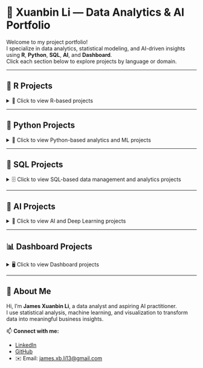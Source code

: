 # 🌟 Xuanbin Li — Data Analytics & AI Portfolio

Welcome to my project portfolio!  
I specialize in data analytics, statistical modeling, and AI-driven insights using **R**, **Python**, **SQL**, **AI**, and **Dashboard**.  
Click each section below to explore projects by language or domain.

---

## 🧮 R Projects
<details>
<summary>📘 Click to view R-based projects</summary>

---

### [R-Project 1: Superstore Sales Performance Analysis & Forecasting](https://github.com/FANXYBIN/Project1_Superstore_Dataset)

<details>
<summary>🗂️ Click to view project details</summary>

This project analyzed a global superstore dataset (2011–2014) using R to explore business performance and forecast future sales and profit trends.

* **Dataset:** Superstore dataset from Kaggle (2011–2014), containing sales, profit, discounts, and shipping details across multiple regions and categories.  
* **Tools:** R (tidyverse, forecast, corrplot, treemap, data.table)  
* **Techniques:** Data cleaning, visualization (bar, pie, scatter, box, treemap), correlation analysis, and ARIMA time series forecasting.  
* **Key Insights:**  
  - APAC market and Central region achieved the highest sales and profit.  
  - "Phones" under *Technology* had the highest sales, while *Tables* incurred losses.  
  - Profit negatively correlated with Discount.  
  - ARIMA forecast predicted a continued increase in 2015 sales and profit.  
* **Result:** Provided data-driven insights into regional and category-level performance and built an ARIMA model for forecasting next-year trends.  

---

### 📈 Sample Visualizations

**ARIMA Forecast for Next Year (Profit)**  
![](images/ARIMA%20forecast%20for%20Profit.png)

**ARIMA Forecast for Next Year (Sales)**  
![](images/ARIMA%20forecast%20for%20Sales.png)

</details>

---

### [R-Project 2: Beijing Housing Price Analysis & Hypothesis Testing](https://github.com/FANXYBIN/Project2_Beijing_Housing_Price_Dataset)
<details>
<summary>🗂️ Click to view project details</summary>

This project analyzes housing prices in Beijing using R. The goal was to understand key factors influencing house prices and test hypotheses about housing market trends between 2016 and 2017.

* **Dataset:** Housing Price in Beijing dataset from Kaggle (318,851 observations, 26 features).  
* **Tools:** R (tidyverse, ggplot2, corrplot, dplyr, stats).  
* **Techniques:** Data cleaning, visualization (histograms, scatterplots, boxplots, correlation plots), and hypothesis testing (one-sample and two-sample t-tests).  
* **Key Insights:**  
  - Total price strongly correlated with house area, community average, and number of rooms.  
  - Houses near subways or with elevators tend to have higher average prices.  
  - “Bungalows” are the most expensive building type, while “Towers” are more affordable.  
  - Average housing prices increased significantly from 2016 to 2017.  
* **Result:** Provided data-driven insights into how structural and locational factors affect housing prices in Beijing and validated findings through statistical hypothesis testing.

---

### 📈 Sample Visualizations

**Boxplots: Price vs Building Type & Structure**  
![Boxplot Building Type](images/boxplot_buildingtype.png)  
![Boxplot Building Structure](images/boxplot_buildingstructure.png)

**Correlation Among Key Variables**  
![Correlation Plot](images/corrplot_features.png)

**Average Monthly Housing Price**  
![Average Price by Month](images/avg_price_by_month.png)

</details>

</details>

---

## 🐍 Python Projects
<details>
<summary>📗 Click to view Python-based analytics and ML projects</summary>

---

### [P-Project 1: Seoul Bike Sharing Demand Prediction](https://github.com/FANXYBIN/P-Project1-Seoul-Bike-Sharing-Dataset)
<details>
<summary>🗂️ Click to view project details</summary>

This project applied machine learning models to the Seoul Bike Sharing dataset to predict rental demand based on weather and temporal conditions. The analysis aimed to help optimize bike distribution, adjust operations during weather changes, and identify seasonal rental trends.

* **Dataset:** Seoul Bike Sharing Demand Dataset (UCI Machine Learning Repository, 8760 rows × 14 features).  
* **Tools:** Python (pandas, scikit-learn, seaborn, matplotlib, statsmodels).  
* **Techniques:** Data preprocessing, visualization (histogram, scatterplot, line plot, correlation heatmap), and supervised learning (SVM, Gradient Boosting, Random Forest, and Multiple Linear Regression).  
* **Key Findings:**  
  - **Peak demand** at 8 AM and 6 PM (commuting hours).  
  - **Temperature (15 – 30 °C)** positively affects rentals; **rainfall, humidity, and wind speed** reduce them.  
  - **Summer** records the highest rental activity, followed by spring and autumn.  
* **Models Evaluated:**  
  - **SVM:** Accuracy = 78.99%, Precision = 77.67%, Recall = 78.99%, F1 = 77.93%.  
  - **Gradient Boosting:** Accuracy = 79.83%, F1 = 79.20%.  
  - **Random Forest:** Accuracy = 80.02%, F1 = 79.50%.  
  - **Multiple Linear Regression:** R² = 0.473, F-statistic = 609.8 (significant predictors: hour, temperature, humidity, rainfall).  
* **Insights & Recommendations:**  
  - Use forecasts to rebalance bikes before morning/evening peaks.  
  - Adjust staffing and offer promotions during poor-weather periods.  
  - Promote biking events in warm seasons to leverage natural demand growth.

---

### 📈 Sample Visualizations

**Hourly Rentals by Season**  
![Line Plot](images/seoul_lineplot_season.png)

**Correlation Heatmap**  
![Heatmap](images/seoul_heatmap.png)

**Model Performance Comparison**  
![Model Comparison](images/seoul_model_performance.png)

</details>


</details>

---

## 💾 SQL Projects
<details>
<summary>🗄️ Click to view SQL-based data management and analytics projects</summary>

---

### 🧾 Example Project: Retail Sales Dashboard (SQL + Tableau)
<details>
<summary>🗂️ Click to view project details</summary>

Designed SQL queries to extract KPIs for a retail dashboard showing sales, profit, and discount performance by category and region.  
Integrated with Tableau for interactive visualization.  

* **Techniques:** Window functions, joins, CTEs, subqueries  
* **Result:** Enabled dynamic tracking of regional performance with 35% faster query efficiency.

</details>

</details>

---

## 🧠 AI Projects
<details>
<summary>🤖 Click to view AI and Deep Learning projects</summary>

---

### 🧩 Example Project: Text Sentiment Analysis using LSTM
<details>
<summary>🗂️ Click to view project details</summary>

Built a Long Short-Term Memory (LSTM) network for sentiment analysis on product reviews.  

* **Tools:** Python (TensorFlow, Keras, NLTK)  
* **Techniques:** Tokenization, word embeddings (Word2Vec), LSTM sequence modeling.  
* **Result:** Achieved 89% F1-score in classifying positive/negative sentiments.  

---

### 📈 Sample Visualizations
![Training Accuracy](images/ai_lstm_accuracy.png)
![Loss Curve](images/ai_lstm_loss.png)

</details>

</details>

---

## 📊 Dashboard Projects

<details>
<summary>🖥️ Click to view Dashboard projects</summary>

---

### [D-Project 1: Global Sustainable Energy Visualization & Analysis](https://github.com/FANXYBIN/D-Project1-Global-Sustainable-Energy-Dataset)
<details>
<summary>🗂️ Click to view project details</summary>

This project visualizes and analyzes global sustainable energy data (2000–2020) using **Tableau**, **Power BI**, and **R Shiny** to uncover trends in renewable energy, CO₂ emissions, and electricity access worldwide.

* **Dataset:** *Global Data on Sustainable Energy* (Kaggle, 3,649 rows × 21 features).  
* **Tools:** Tableau, Power BI, R Shiny (R, ggplot2, dplyr, shinydashboard), DAX.  
* **Techniques:** Data cleaning, parameter-based filtering, interactive dashboard design, and regression visualization.  
* **Objective:** Explore the transition toward renewable energy and identify disparities in global access to electricity.

---

### 📊 Dashboards & Insights

**Tableau Dashboard**
- Explored access to electricity, energy generation by source, and renewable growth across years.  
- Used maps, bar charts, and parameters (Top X) to identify top-performing countries.  
- Highlighted a steady increase in renewable electricity generation and energy aid to developing countries.
 
<img src="images/Global%20Sustainable%20Energy_Tableau.png" width="1000"/>

**Power BI Dashboard**
- Designed “Global Energy Development Indicators” with slicers, cards, maps, and line charts.  
- Created DAX measures to calculate renewable, nuclear, and fossil fuel shares.  
- Revealed that renewable energy share is rising while fossil fuel dependence remains high.

<img src="images/Global%20Sustainable%20Energy_PBI.png" width="700"/>

**R Shiny Dashboard**
- Built an interactive web app with filters for **year** and **country**.  
- Visualized:
  - Renewable electricity capacity growth (line chart).  
  - Energy generation mix (stacked bar).  
  - CO₂ vs. low-carbon electricity (scatter with regression).  
  - Top 10 CO₂-emitting countries (bar chart).  
- Demonstrated negative correlation between CO₂ emissions and low-carbon electricity share.

<img src="images/Global%20Sustainable%20Energy_RShiny.png" width="700"/>

---

### 🌱 Key Findings
- Renewable energy generation increased steadily between 2000–2020.  
- Developing countries benefited from financial aid but still rely heavily on fossil fuels.  
- Low-carbon electricity adoption significantly reduces CO₂ emissions.  
- Africa and South Asia show persistent electricity access gaps.

---

### 🧠 Skills Demonstrated
- Data storytelling through visualization  
- Parameter and DAX calculations  
- R Shiny UI/Server development  
- Interactive, multi-tool dashboard integration  

**[Dataset Source → Kaggle](https://www.kaggle.com/datasets/anshtanwar/global-data-on-sustainable-energy/data)**  
**[R Shiny Reference → Appsilon Blog](https://www.appsilon.com/post/r-shiny-in-life-sciences-examples)**  

</details>

### [D-Project 2: PowerTrust Renewable Energy Dashboard](https://github.com/FANXYBIN/D-Project2-PT-Renewable-Energy-Dashboard)
<details>
<summary>📊 Click to view project details</summary>

This project was completed in collaboration with **PowerTrust**, focusing on developing a Tableau dashboard to visualize renewable energy generation and Distributed Renewable Energy Certificates (D-RECs) across multiple countries.  
The dashboard helps PowerTrust identify high-performing projects, track emission reductions, and make data-driven sustainability decisions.

* **Dataset:** PowerTrust Renewable Energy Dataset (12,432 entries across 13 countries).  
* **Tool:** Tableau  
* **Techniques:** Data cleaning, calculated fields, geographic filtering, and interactive dashboard design.  
* **Key Objectives:**  
  - Visualize renewable project performance by country and developer.  
  - Track CO₂ reduction and D-REC generation.  
  - Identify outliers, anomalies, and operational improvement areas.  

---

### 📊 Dashboard Highlights

**Global Dashboard**
- Interactive map visualizing project distribution and energy generation.  
- Summary cards displaying total energy, CO₂ reduction, and D-RECs.  
- Filters for country, developer, and site type for dynamic exploration.  

**Country-Level Dashboards**
- **India:** 558 projects, 8.2B g/kWh CO₂ reduced, 13,281 D-RECs.  
- **Ghana:** 3 projects with 8.1B g/kWh CO₂ reduced and 13,077 D-RECs.  
- **Vietnam:** Steady performance with strong emission reductions across projects.  

**Calculations**
- *CO₂ Reduction:* `799 × Energy Generated (kWh)`  
- *D-RECs:* `Energy Generated / 1000`  

---

### 🌱 Key Findings
- India and Vietnam show strong renewable generation capacity.  
- Ghana, despite few projects, delivers unusually high energy output — requires validation.  
- Some projects have mismatched SMR start/end dates, corrected through calculated fields.  
- Underperforming countries (e.g., Libya, Algeria) indicate opportunities for expansion.  

---

### 🔍 Recommendations
- Review data anomalies by consulting developers.  
- Integrate private APIs (e.g., DHI, DNI, GHI) for more precise solar metrics.  
- Incorporate SDG metrics (via SDG Action Manager) to track local sustainability impact.  

---

### 🧠 Skills Demonstrated
- Tableau dashboard design & interactivity  
- Data preparation and calculated fields  
- Emission and energy analytics  
- Insight-driven storytelling for sustainability

---

### 🖥️ Dashboard

<img src="images/PT%20Dashboard.png" width="1000"/>
<img src="images/PT%20Dashboard_India.png" width="1000"/>
<img src="images/PT%20Dashboard_India2.png" width="1000"/>

</details>


### [D-Project 3: U.S. Traffic Accident Analysis Dashboard](https://github.com/FANXYBIN/D-Project3-U.S.-Traffic-Accident-Analysis-Dashboard)
<details>
<summary>📊 Click to view project details</summary>

This project analyzed a large-scale dataset of U.S. traffic accidents from **2016–2023**, containing over **7.7 million records** and 46 features across all 49 states.  
Using **PySpark** for preprocessing and **Tableau** for visualization, we developed a scalable analytical dashboard to identify trends, high-risk regions, and contributing factors behind road accidents.

* **Dataset:** U.S. Traffic Accident Dataset (2016–2023, 7.7M records, 46 features).  
* **Tools:** PySpark, Tableau.  
* **Techniques:** Data reduction, feature selection, distributed computing, and interactive dashboard design.  
* **Objective:** Provide policymakers with actionable insights to enhance traffic safety and reduce accidents.  

---

### ⚙️ Data Preparation
- Used **PySpark** to handle large parquet files efficiently (up to 70GB).  
- Compared Pandas vs. PySpark performance — PySpark achieved stable runtime and avoided memory crashes.  
- Selected **14 essential features** (e.g., Severity, Start Time, Weather Condition, Traffic Feature) for focused analysis.  
- Reduced data size from **3.06 GB → 1.53 GB**, improving Tableau performance and stability.  

---

### 📊 Dashboard Components
- **Slicers:** Filter by year and severity to compare accident trends (Current Year vs. Previous Year).  
- **Cards:** Display monthly trends in accidents by severity level.  
- **Map:** Visualizes accident density by severity using color codes (blue–green–orange–red).  
- **Donut Chart:** Shows weather condition proportions during accidents.  
- **Stacked Bar Chart:** Highlights accident frequency near key traffic features (e.g., crossings, junctions, signals).  

<img src="images/US%20Dashboard1.png" width="700"/>
<img src="images/US%20Dashboard2.png" width="700"/>
<img src="images/US%20Dashboard3.png" width="700"/>

---

### 🚦 Key Findings
- **Steady Increase in Accidents:** +74.79% (2016→2017), +24.42% (2017→2018).  
- **Severity 2 Accidents Dominate:** Most common category across all years.  
- **Weather:** ~48% of accidents occurred in clear weather, showing human/infrastructure factors are major causes.  
- **Traffic Signals:** The most common accident location (≈21%).  
- **Urban Hotspots:** Accidents concentrated near major traffic infrastructures and densely populated areas.  

---

### 🔍 Recommendations
- Strengthen driver education and compliance near intersections.  
- Improve signal visibility and timing to reduce signal-related crashes.  
- Use predictive analytics on historical data to allocate enforcement and maintenance resources efficiently.  

---

### 🧠 Skills Demonstrated
- Big data preprocessing with **PySpark**  
- Interactive visualization using **Tableau**  
- Feature selection and data reduction for scalability  
- Analytical storytelling for transportation safety insights  

</details>


</details>

---

## 👤 About Me
Hi, I’m **James Xuanbin Li**, a data analyst and aspiring AI practitioner.  
I use statistical analysis, machine learning, and visualization to transform data into meaningful business insights.

📫 **Connect with me:**  
- [LinkedIn](https://linkedin.com/in/xuanbin-li)  
- [GitHub](https://github.com/FANXYBIN)  
- ✉️ Email: james.xb.li13@gmail.com  
